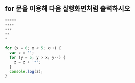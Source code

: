 ## for 문을 이용해 다음 실행화면처럼 출력하시오
```js
*****
****
***
**
*
```

```js
for (x = 0; x < 5; x++) {
  var z = '';
  for (y = 5; y > x; y--) {
    z = z + '*';
  }
  console.log(z);
}
```
